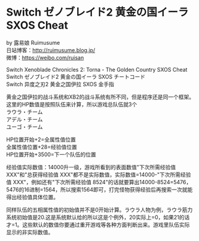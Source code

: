 # Switch ゼノブレイド2 黄金の国イーラ SXOS Cheat
by 露易娘 Ruimusume</br>
日站博客：http://ruimusume.blog.jp/</br>
微博：https://weibo.com/ruisan</br>

Switch Xenoblade Chronicles 2: Torna - The Golden Country SXOS Cheat</br>
Switch ゼノブレイド2 黄金の国イーラ SXOS チートコード</br>
Switch 异度之刃2 黄金之国伊拉 SXOS 金手指

黄金之国伊拉的战斗系统和XB2的战斗系统有所不同，但是程序还是同一个框架。</br>
这里的HP数值是按照队伍来计算，所以游戏总队伍就3个</br>
ラウラ・チーム</br>
アデル・チーム</br>
ユーゴ・チーム</br>

HP位置开始+2=全属性值位置</br>
全属性值位置+28=经验值位置</br>
HP位置开始+3500=下一个队伍的位置</br>

经验值实际数值：14000升一级，游戏所看到的表面数值"下次所需经验值 XXX"和"总获得经验值 XXX"都不是实际数值，实际数值=14000-"下次所需经验值 XXX"，例如还有"下次所需经验值 8524"的话就要算出14000-8524=5476，5476的16进制=1564，所以搜索1564即可，打完怪物获得经验后再搜索一次就能得出经验值具体位置。

同样队伍的五相属性值的初始值并不是0开始计算。ラウラ人物为例，ラウラ筋力系统初始值是20.这是系统默认给的所以这是个例外，20实际上=0，如果21的话才=1。这些默认的数值你要通过重开游戏等各种方面判断出来。游戏里队伍实际显示的非实际数值。
